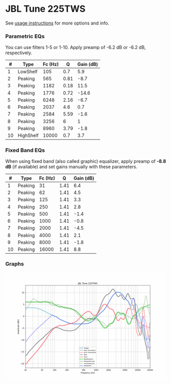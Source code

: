 # JBL Tune 225TWS
See [usage instructions](https://github.com/jaakkopasanen/AutoEq#usage) for more options and info.

### Parametric EQs
You can use filters 1-5 or 1-10. Apply preamp of -6.2 dB or -6.2 dB, respectively.

|   # | Type      |   Fc (Hz) |    Q |   Gain (dB) |
|-----|-----------|-----------|------|-------------|
|   1 | LowShelf  |       105 | 0.7  |         5.9 |
|   2 | Peaking   |       565 | 0.81 |        -8.7 |
|   3 | Peaking   |      1182 | 0.18 |        11.5 |
|   4 | Peaking   |      1776 | 0.72 |       -14.6 |
|   5 | Peaking   |      6248 | 2.16 |        -6.7 |
|   6 | Peaking   |      2037 | 4.6  |         0.7 |
|   7 | Peaking   |      2584 | 5.59 |        -1.6 |
|   8 | Peaking   |      3256 | 6    |         1   |
|   9 | Peaking   |      8960 | 3.79 |        -1.8 |
|  10 | HighShelf |     10000 | 0.7  |         3.7 |

### Fixed Band EQs
When using fixed band (also called graphic) equalizer, apply preamp of **-8.8 dB** (if available) and set gains manually with these parameters.

|   # | Type    |   Fc (Hz) |    Q |   Gain (dB) |
|-----|---------|-----------|------|-------------|
|   1 | Peaking |        31 | 1.41 |         6.4 |
|   2 | Peaking |        62 | 1.41 |         4.5 |
|   3 | Peaking |       125 | 1.41 |         3.3 |
|   4 | Peaking |       250 | 1.41 |         2.8 |
|   5 | Peaking |       500 | 1.41 |        -1.4 |
|   6 | Peaking |      1000 | 1.41 |        -0.8 |
|   7 | Peaking |      2000 | 1.41 |        -4.5 |
|   8 | Peaking |      4000 | 1.41 |         2.1 |
|   9 | Peaking |      8000 | 1.41 |        -1.8 |
|  10 | Peaking |     16000 | 1.41 |         8.8 |

### Graphs
![](./JBL%20Tune%20225TWS.png)
